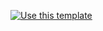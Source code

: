 [![Use this template](https://github.com/stack-instance/badge.svg)](https://github.com/stack-instance?stack_template_owner=arisacoba&stack_template_repo=temp-stack)
                
